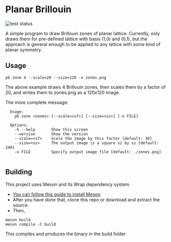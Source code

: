 # Planar Brillouin
![test status](https://github.com/kknives/planar_brillouin/actions/workflows/test.yml/badge.svg)

A simple program to draw Brillouin zones of planar lattice.
Currently, only draws them for pre-defined lattice with basis (1,0) and (0,1), but
the approach is general enough to be applied to any lattice with some kind of planar
symmetry.

## Usage
```
pb zone 4 --scale=20 --size=120 -o zones.png
```
The above example draws 4 Brillouin zones, then scales them by a factor of 20,
and writes them to zones.png as a 120x120 image.

The more complete message:
```
  Usage:
    pb zone <zones> [--scale=<sf>] [--size=<sz>] [-o FILE]

  Options:
    -h --help       Show this screen
    --version       Show the version
    --scale=<sf>    Scale the image by this factor [default: 30]
    --size=<sz>     The output image is a square sz by sz [default: 240]
    -o FILE         Specify output image file [default: ./zones.png]
    
```

## Building
This project uses Meson and its Wrap dependency system.

- [ You can follow this guide to install Meson ]( https://mesonbuild.com/SimpleStart.html )
- After you have done that, clone this repo or download and extract the source.
- Then,
```
meson build
meson compile -C build
```
This compiles and produces the binary in the build folder
